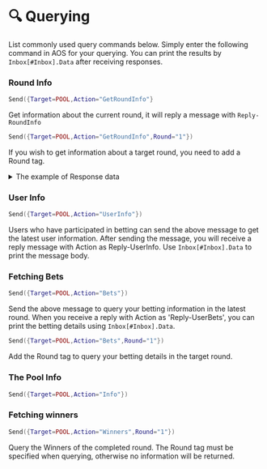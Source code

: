 # 🔍 Querying

List commonly used query commands below. Simply enter the following command in AOS for your querying. You can print the results by `Inbox[#Inbox].Data` after receiving responses.

### Round Info

```lua
Send({Target=POOL,Action="GetRoundInfo"}
```

Get information about the current round, it will reply a message with `Reply-RoundInfo`

```lua
Send({Target=POOL,Action="GetRoundInfo",Round="1"})
```

If you wish to get information about a target round, you need to add a Round tag.

<details>

<summary>The example of Response data </summary>

```
  -----------------------------------------      
  aolotto Round 1 - Ended
  ----------------------------------------- 
  * Pool Balance:      215.200 ALT
  * Estimated Prize:   160.100 ALT
  * Participants:      3
  * Bets:              110200
  * Start at:          2024/07/12 19:07 UTC
  * Lucky Number:      547
  ----------------------------------------- 
  Ends at 2024/07/14 01:17 UTC, 1 winners.
```

</details>

### User Info

```lua
Send({Target=POOL,Action="UserInfo"})
```

Users who have participated in betting can send the above message to get the latest user information. After sending the message, you will receive a reply message with Action as Reply-UserInfo. Use `Inbox[#Inbox].Data` to print the message body.

### Fetching Bets

```lua
Send({Target=POOL,Action="Bets"})
```

Send the above message to query your betting information in the latest round. When you receive a reply with Action as 'Reply-UserBets', you can print the betting details using `Inbox[#Inbox].Data`.

```lua
Send({Target=POOL,Action="Bets",Round="1"})
```

Add the Round tag to query your betting details in the target round.

### The Pool Info

```lua
Send({Target=POOL,Action="Info"})
```

### Fetching winners

```lua
Send({Target=POOL,Action="Winners",Round="1"})
```

Query the Winners of the completed round. The Round tag must be specified when querying, otherwise no information will be returned.
